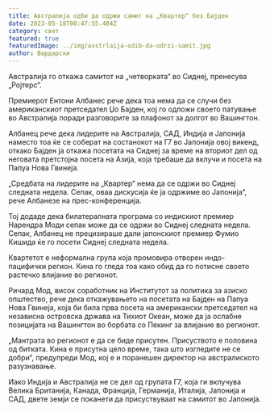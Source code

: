 ```yaml
---
title: Австралија одби да одржи самит на „Квартер“ без Бајден
date: 2023-05-18T00:47:55.484Z
category: свет
featured: true
featuredImage: ../img/avstrlaija-odib-da-odrzi-samit.jpg
author: Вардарски
---
```

Австралија го откажа самитот на „четворката“ во Сиднеј, пренесува „Ројтерс“.

Премиерот Ентони Албанес рече дека тоа нема да се случи без американскиот претседател Џо Бајден, кој го одложи своето патување во Австралија поради разговорите за плафонот за долгот во Вашингтон.

Албанец рече дека лидерите на Австралија, САД, Индија и Јапонија наместо тоа ќе се соберат на состанокот на Г7 во Јапонија овој викенд, откако Бајден ја откажа посетата на Сиднеј за време на вториот дел од неговата претстојна посета на Азија, која требаше да вклучи и посета на Папуа Нова Гвинеја.

„Средбата на лидерите на „Квартер“ нема да се одржи во Сиднеј следната недела. Сепак, оваа дискусија ќе ја одржиме во Јапонија“, рече Албанезе на прес-конференција.

Тој додаде дека билатералната програма со индискиот премиер Нарендра Моди сепак може да се одржи во Сиднеј следната недела. Сепак, Албанец не прецизираше дали јапонскиот премиер Фумио Кишида ќе го посети Сиднеј следната недела.

Квартетот е неформална група која промовира отворен индо-пацифички регион. Кина го гледа тоа како обид да го потисне своето растечко влијание во регионот.

Ричард Мод, висок соработник на Институтот за политика за азиско општество, рече дека откажувањето на посетата на Бајден на Папуа Нова Гвинеја, која би била прва посета на американски претседател на независна островска држава на Тихиот Океан, може да ја ослабне позицијата на Вашингтон во борбата со Пекинг за влијание во регионот.

„Мантрата во регионот е да се биде присутен. Присуството е половина од битката. Кина е присутна цело време, така што изгледите не се добри“, предупреди Мод, кој е и поранешен директор на австралиското разузнавање.

Иако Индија и Австралија не се дел од групата Г7, која ги вклучува Велика Британија, Канада, Франција, Германија, Италија, Јапонија и САД, двете земји се поканети да присуствуваат на самитот во Јапонија.